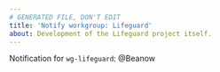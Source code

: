 ```yaml
---
# GENERATED FILE, DON'T EDIT
title: 'Notify workgroup: Lifeguard'
about: Development of the Lifeguard project itself.
---
```



<!-- Write your message above here -->

Notification for `wg-lifeguard`:
@Beanow 
